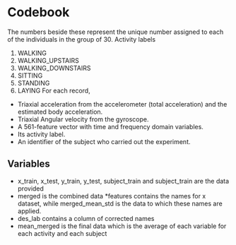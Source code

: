 # Codebook
The numbers beside these represent the unique number assigned to each of the individuals in the group of 30.
	Activity labels
1. WALKING
2. WALKING_UPSTAIRS
3. WALKING_DOWNSTAIRS
4. SITTING
5. STANDING
6. LAYING
For each record,
- Triaxial acceleration from the accelerometer (total acceleration) and the estimated body acceleration.
- Triaxial Angular velocity from the gyroscope. 
- A 561-feature vector with time and frequency domain variables. 
- Its activity label. 
- An identifier of the subject who carried out the experiment.

## Variables

* x_train, x_test, y_train, y_test, subject_train and subject_train are the data provided
* merged is the combined data 
*features contains the names for x dataset, while merged_mean_std is the data to which these names are applied.
* des_lab contains a column of corrected names
* mean_merged is the final data which is the average of each variable for each activity and each subject

